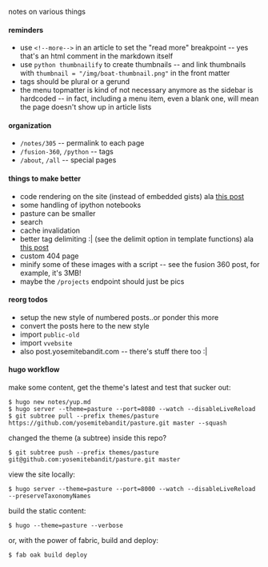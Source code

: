 notes on various things


#### reminders

* use `<!--more-->` in an article to set the "read more" breakpoint --
yes that's an html comment in the markdown itself
* use `python thumbnailify` to create thumbnails --
and link thumbnails with `thumbnail = "/img/boat-thumbnail.png"` in the front matter
* tags should be plural or a gerund
* the menu topmatter is kind of not necessary anymore as the sidebar is hardcoded --
in fact, including a menu item, even a blank one,
will mean the page doesn't show up in article lists


#### organization

* `/notes/305` -- permalink to each page
* `/fusion-360`, `/python` -- tags
* `/about`, `/all` -- special pages


#### things to make better

* code rendering on the site (instead of embedded gists)
ala [this post](http://ktmud.github.io/huggle/en/intro/)
* some handling of ipython notebooks
* pasture can be smaller
* search
* cache invalidation
* better tag delimiting :| (see the delimit option in template functions)
ala [this post](https://discuss.gohugo.io/t/howto-delimiter-separated-tags/146/6)
* custom 404 page
* minify some of these images with a script --
see the fusion 360 post, for example, it's 3MB!
* maybe the `/projects` endpoint should just be pics


#### reorg todos

* setup the new style of numbered posts..or ponder this more
* convert the posts here to the new style
* import `public-old`
* import `vvebsite`
* also post.yosemitebandit.com -- there's stuff there too :|


#### hugo workflow

make some content, get the theme's latest and test that sucker out:

    $ hugo new notes/yup.md
    $ hugo server --theme=pasture --port=8080 --watch --disableLiveReload
    $ git subtree pull --prefix themes/pasture https://github.com/yosemitebandit/pasture.git master --squash

changed the theme (a subtree) inside this repo?

    $ git subtree push --prefix themes/pasture git@github.com:yosemitebandit/pasture.git master

view the site locally:

    $ hugo server --theme=pasture --port=8000 --watch --disableLiveReload --preserveTaxonomyNames

build the static content:

    $ hugo --theme=pasture --verbose

or, with the power of fabric, build and deploy:

    $ fab oak build deploy

